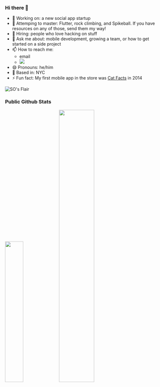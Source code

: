 ### Hi there 👋

- 🔭 Working on: a new social app startup
- 🌱 Attemping to master: Flutter, rock climbing, and Spikeball. If you have resources on any of those, send them my way!
- 👯 Hiring: people who love hacking on stuff
- 💬 Ask me about: mobile development, growing a team, or how to get started on a side project
- 📫 How to reach me: 
   - email
   - <a title="Twitter" href="https://twitter.com/kylevenn">
       <img src="https://img.shields.io/badge/twitter-kylevenn-blue?style=flat-square&color=7A7574&labelColor=0078D7">
     </a>
- 😄 Pronouns: he/him
- 📌 Based in: NYC
- ⚡ Fun fact: My first mobile app in the store was [Cat Facts](https://www.catfacts.co) in 2014

![SO's Flair](https://stackoverflow.com/users/flair/1759443.png?theme=dark)

### Public Github Stats
<div>
   <img width="34.5%" src="https://github-readme-stats.vercel.app/api/top-langs/?username=kvenn&theme=tokyonight&layout=compact&count_private=true&show_icons=true" /> 
   <img width="48%" src="https://github-readme-stats-sigma-five.vercel.app/api?username=kvenn&show_icons=true&count_private=true&show_icons=true&theme=tokyonight" />
</div>
